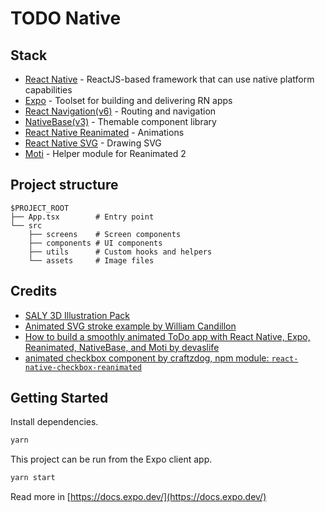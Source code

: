 # TODO Native

## Stack

- [React Native](https://reactnative.dev/) - ReactJS-based framework that can use native platform capabilities
- [Expo](https://expo.dev/) - Toolset for building and delivering RN apps
- [React Navigation(v6)](https://reactnavigation.org/) - Routing and navigation
- [NativeBase(v3)](https://nativebase.io/) - Themable component library
- [React Native Reanimated](https://docs.swmansion.com/react-native-reanimated/) - Animations
- [React Native SVG](https://github.com/react-native-svg/react-native-svg) - Drawing SVG
- [Moti](https://moti.fyi/) - Helper module for Reanimated 2

## Project structure

```
$PROJECT_ROOT
├── App.tsx        # Entry point
└── src
    ├── screens    # Screen components
    ├── components # UI components
    ├── utils      # Custom hooks and helpers
    └── assets     # Image files
```

## Credits

- [SALY 3D Illustration Pack](https://www.figma.com/community/file/890095002328610853)
- [Animated SVG stroke example by William Candillon](https://github.com/wcandillon/can-it-be-done-in-react-native/tree/master/reanimated-2/src/StrokeAnimation)
- [How to build a smoothly animated ToDo app with React Native, Expo, Reanimated, NativeBase, and Moti by devaslife](https://youtu.be/k2h7usLLBhY)
- [animated checkbox component by craftzdog, npm module: `react-native-checkbox-reanimated`](https://github.com/craftzdog/react-native-checkbox-reanimated)

## Getting Started

Install dependencies.

```sh
yarn
```

This project can be run from the Expo client app.

```sh
yarn start
```

Read more in [https://docs.expo.dev/](https://docs.expo.dev/)
